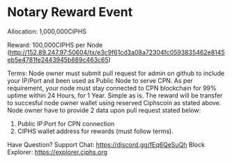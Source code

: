# Notary Reward Event

Allocation: 1,000,000CIPHS

Reward: 100,000CIPHS per Node (http://152.89.247.97:50604/tx/e3c9f61cd3a08a72304fc0593835462e8145eb5e4781fe2443945b689c463c65)

Terms: Node owner must submit pull request for admin on github to include your IP/Port and been used as Public Node to serve CPN. As per requirement, your node must stay connected to CPN blockchain for 99% uptime within 24 Hours, for 1 Year. Simple as is. The reward will be transfer to succesful node owner wallet using reserved Ciphscoin as stated above. Node owner have to provide 2 data upon pull request stated below:

1. Public IP:Port for CPN connection
3. CIPHS wallet address for rewards (must follow terms).

Have Question?
Support Chat: https://discord.gg/fEq6QeSuQh
Block Explorer: https://explorer.ciphs.org
